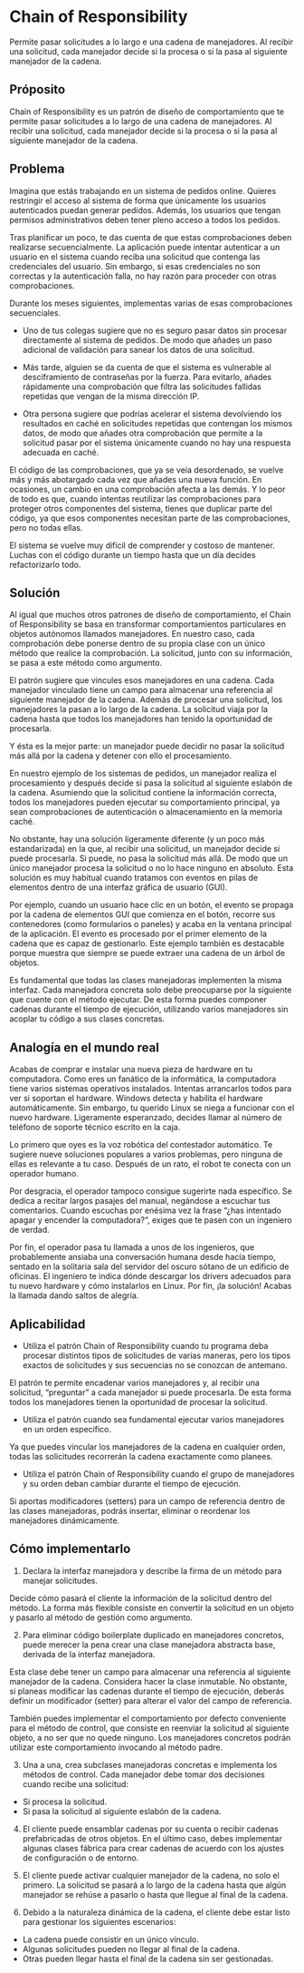 ﻿# Chain of Responsibility

Permite pasar solicitudes a lo largo e una cadena de manejadores. Al recibir una solicitud, cada manejador decide si la procesa o si la pasa al siguiente manejador de la cadena.


## Próposito

Chain of Responsibility es un patrón de diseño de comportamiento que te permite pasar solicitudes a lo largo de una cadena de manejadores. Al recibir una solicitud, cada manejador decide si la procesa o si la pasa al siguiente manejador de la cadena.


## Problema

Imagina que estás trabajando en un sistema de pedidos online. Quieres restringir el acceso al sistema de forma que únicamente los usuarios autenticados puedan generar pedidos. Además, los usuarios que tengan permisos administrativos deben tener pleno acceso a todos los pedidos.

Tras planificar un poco, te das cuenta de que estas comprobaciones deben realizarse secuencialmente. La aplicación puede intentar autenticar a un usuario en el sistema cuando reciba una solicitud que contenga las credenciales del usuario. Sin embargo, si esas credenciales no son correctas y la autenticación falla, no hay razón para proceder con otras comprobaciones.

Durante los meses siguientes, implementas varias de esas comprobaciones secuenciales.

- Uno de tus colegas sugiere que no es seguro pasar datos sin procesar directamente al sistema de pedidos. De modo que añades un paso adicional de validación para sanear los datos de una solicitud.

- Más tarde, alguien se da cuenta de que el sistema es vulnerable al desciframiento de contraseñas por la fuerza. Para evitarlo, añades rápidamente una comprobación que filtra las solicitudes fallidas repetidas que vengan de la misma dirección IP.

- Otra persona sugiere que podrías acelerar el sistema devolviendo los resultados en caché en solicitudes repetidas que contengan los mismos datos, de modo que añades otra comprobación que permite a la solicitud pasar por el sistema únicamente cuando no hay una respuesta adecuada en caché.

El código de las comprobaciones, que ya se veía desordenado, se vuelve más y más abotargado cada vez que añades una nueva función. En ocasiones, un cambio en una comprobación afecta a las demás. Y lo peor de todo es que, cuando intentas reutilizar las comprobaciones para proteger otros componentes del sistema, tienes que duplicar parte del código, ya que esos componentes necesitan parte de las comprobaciones, pero no todas ellas.

El sistema se vuelve muy difícil de comprender y costoso de mantener. Luchas con el código durante un tiempo hasta que un día decides refactorizarlo todo.


## Solución

Al igual que muchos otros patrones de diseño de comportamiento, el Chain of Responsibility se basa en transformar comportamientos particulares en objetos autónomos llamados manejadores. En nuestro caso, cada comprobación debe ponerse dentro de su propia clase con un único método que realice la comprobación. La solicitud, junto con su información, se pasa a este método como argumento.

El patrón sugiere que vincules esos manejadores en una cadena. Cada manejador vinculado tiene un campo para almacenar una referencia al siguiente manejador de la cadena. Además de procesar una solicitud, los manejadores la pasan a lo largo de la cadena. La solicitud viaja por la cadena hasta que todos los manejadores han tenido la oportunidad de procesarla.

Y ésta es la mejor parte: un manejador puede decidir no pasar la solicitud más allá por la cadena y detener con ello el procesamiento.

En nuestro ejemplo de los sistemas de pedidos, un manejador realiza el procesamiento y después decide si pasa la solicitud al siguiente eslabón de la cadena. Asumiendo que la solicitud contiene la información correcta, todos los manejadores pueden ejecutar su comportamiento principal, ya sean comprobaciones de autenticación o almacenamiento en la memoria caché.

No obstante, hay una solución ligeramente diferente (y un poco más estandarizada) en la que, al recibir una solicitud, un manejador decide si puede procesarla. Si puede, no pasa la solicitud más allá. De modo que un único manejador procesa la solicitud o no lo hace ninguno en absoluto. Esta solución es muy habitual cuando tratamos con eventos en pilas de elementos dentro de una interfaz gráfica de usuario (GUI).

Por ejemplo, cuando un usuario hace clic en un botón, el evento se propaga por la cadena de elementos GUI que comienza en el botón, recorre sus contenedores (como formularios o paneles) y acaba en la ventana principal de la aplicación. El evento es procesado por el primer elemento de la cadena que es capaz de gestionarlo. Este ejemplo también es destacable porque muestra que siempre se puede extraer una cadena de un árbol de objetos.

Es fundamental que todas las clases manejadoras implementen la misma interfaz. Cada manejadora concreta solo debe preocuparse por la siguiente que cuente con el método ejecutar. De esta forma puedes componer cadenas durante el tiempo de ejecución, utilizando varios manejadores sin acoplar tu código a sus clases concretas.


## Analogía en el mundo real

Acabas de comprar e instalar una nueva pieza de hardware en tu computadora. Como eres un fanático de la informática, la computadora tiene varios sistemas operativos instalados. Intentas arrancarlos todos para ver si soportan el hardware. Windows detecta y habilita el hardware automáticamente. Sin embargo, tu querido Linux se niega a funcionar con el nuevo hardware. Ligeramente esperanzado, decides llamar al número de teléfono de soporte técnico escrito en la caja.

Lo primero que oyes es la voz robótica del contestador automático. Te sugiere nueve soluciones populares a varios problemas, pero ninguna de ellas es relevante a tu caso. Después de un rato, el robot te conecta con un operador humano.

Por desgracia, el operador tampoco consigue sugerirte nada específico. Se dedica a recitar largos pasajes del manual, negándose a escuchar tus comentarios. Cuando escuchas por enésima vez la frase “¿has intentado apagar y encender la computadora?”, exiges que te pasen con un ingeniero de verdad.

Por fin, el operador pasa tu llamada a unos de los ingenieros, que probablemente ansiaba una conversación humana desde hacía tiempo, sentado en la solitaria sala del servidor del oscuro sótano de un edificio de oficinas. El ingeniero te indica dónde descargar los drivers adecuados para tu nuevo hardware y cómo instalarlos en Linux. Por fin, ¡la solución! Acabas la llamada dando saltos de alegría.


## Aplicabilidad

- Utiliza el patrón Chain of Responsibility cuando tu programa deba procesar distintos tipos de solicitudes de varias maneras, pero los tipos exactos de solicitudes y sus secuencias no se conozcan de antemano.

 El patrón te permite encadenar varios manejadores y, al recibir una solicitud, “preguntar” a cada manejador si puede procesarla. De esta forma todos los manejadores tienen la oportunidad de procesar la solicitud.

- Utiliza el patrón cuando sea fundamental ejecutar varios manejadores en un orden específico.

 Ya que puedes vincular los manejadores de la cadena en cualquier orden, todas las solicitudes recorrerán la cadena exactamente como planees.

- Utiliza el patrón Chain of Responsibility cuando el grupo de manejadores y su orden deban cambiar durante el tiempo de ejecución.

 Si aportas modificadores (setters) para un campo de referencia dentro de las clases manejadoras, podrás insertar, eliminar o reordenar los manejadores dinámicamente.


## Cómo implementarlo

1. Declara la interfaz manejadora y describe la firma de un método para manejar solicitudes.

Decide cómo pasará el cliente la información de la solicitud dentro del método. La forma más flexible consiste en convertir la solicitud en un objeto y pasarlo al método de gestión como argumento.

2. Para eliminar código boilerplate duplicado en manejadores concretos, puede merecer la pena crear una clase manejadora abstracta base, derivada de la interfaz manejadora.

Esta clase debe tener un campo para almacenar una referencia al siguiente manejador de la cadena. Considera hacer la clase inmutable. No obstante, si planeas modificar las cadenas durante el tiempo de ejecución, deberás definir un modificador (setter) para alterar el valor del campo de referencia.

También puedes implementar el comportamiento por defecto conveniente para el método de control, que consiste en reenviar la solicitud al siguiente objeto, a no ser que no quede ninguno. Los manejadores concretos podrán utilizar este comportamiento invocando al método padre.

3. Una a una, crea subclases manejadoras concretas e implementa los métodos de control. Cada manejador debe tomar dos decisiones cuando recibe una solicitud:

- Si procesa la solicitud.
- Si pasa la solicitud al siguiente eslabón de la cadena.

4. El cliente puede ensamblar cadenas por su cuenta o recibir cadenas prefabricadas de otros objetos. En el último caso, debes implementar algunas clases fábrica para crear cadenas de acuerdo con los ajustes de configuración o de entorno.

5. El cliente puede activar cualquier manejador de la cadena, no solo el primero. La solicitud se pasará a lo largo de la cadena hasta que algún manejador se rehúse a pasarlo o hasta que llegue al final de la cadena.

6. Debido a la naturaleza dinámica de la cadena, el cliente debe estar listo para gestionar los siguientes escenarios:

- La cadena puede consistir en un único vínculo.
- Algunas solicitudes pueden no llegar al final de la cadena.
- Otras pueden llegar hasta el final de la cadena sin ser gestionadas.

